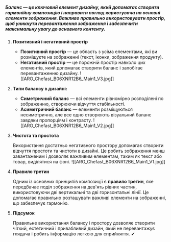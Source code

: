 ##### **Баланс** — це ключовий елемент дизайну, який допомагає створити гармонійну композицію і направити погляд користувача на основні елементи зображення. Важливо правильно використовувати простір, щоб уникнути перевантаження зображення і забезпечити максимальну увагу до основного контенту.

1. **Позитивний і негативний простір**
    
    - **Позитивний простір** — це область з усіма елементами, які ви розміщуєте на зображенні (текст, іконки, зображення продукту).
    - **Негативний простір** — це порожній простір навколо цих елементів, який допомагає створити баланс і запобігає перевантаженню дизайну.
    ![[ARO_Chefast_B06XNR12B6_Main1_V3.jpg]]
    
2. **Типи балансу в дизайні:**
    
    - **Симетричний баланс** — всі елементи рівномірно розподілені по зображенню, створюючи відчуття стабільності.
    - **Асиметричний баланс** — елементи розміщуються несиметрично, але все одно створюють візуальний баланс завдяки пропорціям і контрасту.
    ![[ARO_Chefast_B06XNR12B6_Main1_V2.jpg]]
    
3. **Чистота та простота**
    
    Використання достатньо негативного простору допомагає створити відчуття простоти та чистоти в дизайні. Це робить зображення менш завантаженим і дозволяє важливим елементам, таким як текст або товар, виділятися на фоні.
    ![[ARO_Chefast_B06XNR12B6_Main1_V1.jpg]]
    
4. **Правило третин**
    
    Одним із основних принципів композиції є **правило третин**, яке передбачає поділ зображення на дев'ять рівних частин, використовуючи дві вертикальні та дві горизонтальні лінії. Це допомагає правильно розташувати важливі елементи на зображенні, що забезпечує гармонію.
    
5. **Підсумок**
    
    Правильне використання балансу і простору дозволяє створити чіткий, естетичний і привабливий дизайн, який не перевантажує глядача і робить інформацію легкою для сприйняття. ✔